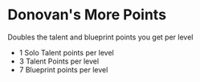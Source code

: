 # Donovan's More Points

Doubles the talent and blueprint points you get per level

- 1 Solo Talent points per level
- 3 Talent Points per level
- 7 Blueprint points per level
